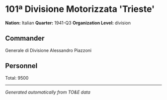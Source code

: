 # 101ª Divisione Motorizzata 'Trieste'

**Nation:** Italian
**Quarter:** 1941-Q3
**Organization Level:** division

## Commander

Generale di Divisione Alessandro Piazzoni

## Personnel

Total: 9500

---
*Generated automatically from TO&E data*
